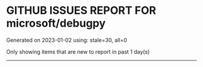 
# GITHUB ISSUES REPORT FOR microsoft/debugpy


Generated on 2023-01-02 using: stale=30, all=0


Only showing items that are new to report in past 1 day(s)


---
